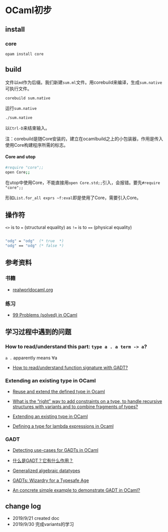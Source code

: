 # OCaml初步

## install

### core

`opam install core`

## build

文件以`md`作为后缀。我们新建`sum.ml`文件。用corebuild来编译，生成`sum.native`可执行文件。

`corebuild sum.native`

运行`sum.native`

``` bash
./sum.native
```

以`Ctrl-D`来结束输入。

注：corebuild是随Core安装的，建立在ocamlbuild之上的小包装器，作用是传入使用Core构建程序所需的标志。

#### Core and utop

``` bash
#require "core";;
open Core;;
```

在utop中使用Core，不能直接用`open Core.std;;`引入，会报错。要先`#require "core";;`

形如`List.for_all exprs ~f:eval`即是使用了Core，需要引入Core。

## 操作符

`<>` is to `=` (structural equality) as `!=` is to `==` (physical equality)

``` OCaml

"odg" = "odg"  (* true  *)
"odg" == "odg" (* false *)

```

## 参考资料

### 书籍

- [realworldocaml.org](https://dev.realworldocaml.org/variants.html)

### 练习

- [99 Problems (solved) in OCaml](https://ocaml.org/learn/tutorials/99problems.html)

## 学习过程中遇到的问题

### How to read/understand this part: `type a . a term -> a`?

 `a .` apparently means ∀a

 - [How to read/understand function signature with GADT?](https://discuss.ocaml.org/t/how-to-read-understand-function-signature-with-gadt/2250)


### Extending an existing type in OCaml

- [Reuse and extend the defined type in Ocaml](https://stackoverflow.com/questions/6881652/reuse-and-extend-the-defined-type-in-ocaml)

- [What is the “right” way to add constraints on a type, to handle recursive structures with variants and to combine fragments of types?](https://discuss.ocaml.org/t/what-is-the-right-way-to-add-constraints-on-a-type-to-handle-recursive-structures-with-variants-and-to-combine-fragments-of-types/2810)

- [Extending an existing type in OCaml](https://stackoverflow.com/questions/1746743/extending-an-existing-type-in-ocaml)

- [Defining a type for lambda expressions in Ocaml](https://stackoverflow.com/questions/7369615/defining-a-type-for-lambda-expressions-in-ocaml)

### GADT

- [Detecting use-cases for GADTs in OCaml](https://mads-hartmann.com/ocaml/2015/01/05/gadt-ocaml.html)

- [什么是GADT？它有什么作用？](https://www.zhihu.com/question/67043774)

- [Generalized algebraic datatypes](https://caml.inria.fr/pub/docs/manual-ocaml/manual033.html)

- [GADTs: Wizardry for a Typesafe Age](https://dttw.tech/posts/SkHN2ZlEG)

 - [An concrete simple example to demonstrate GADT in OCaml?](https://stackoverflow.com/questions/27864200/an-concrete-simple-example-to-demonstrate-gadt-in-ocaml)



## change log

- 2019/9/21 created doc
- 2019/9/30 完成variants的学习
